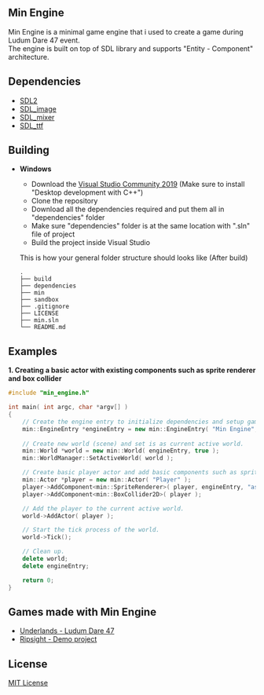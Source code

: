 ## Min Engine
Min Engine is a minimal game engine that i used to create a game during Ludum Dare 47 event. </br>
The engine is built on top of SDL library and supports "Entity - Component" architecture.

## Dependencies
  * [SDL2](https://www.libsdl.org/)
  * [SDL_image](https://www.libsdl.org/projects/SDL_image/)
  * [SDL_mixer](https://www.libsdl.org/projects/SDL_mixer/index.html)
  * [SDL_ttf](https://www.libsdl.org/projects/SDL_ttf/)

## Building
  * <b>Windows</b>
    * Download the [Visual Studio Community 2019](https://visualstudio.microsoft.com/) (Make sure to install "Desktop development with C++")
    * Clone the repository
    * Download all the dependencies required and put them all in "dependencies" folder
    * Make sure "dependencies" folder is at the same location with ".sln" file of project
    * Build the project inside Visual Studio
    
    This is how your general folder structure should looks like (After build)
    
        .
        ├── build          
        ├── dependencies
        ├── min
        ├── sandbox
        ├── .gitignore
        ├── LICENSE
        ├── min.sln
        └── README.md
        
## Examples
<b>1. Creating a basic actor with existing components such as sprite renderer and box collider</b>
```cpp
#include "min_engine.h"

int main( int argc, char *argv[] )
{
	// Create the engine entry to initialize dependencies and setup game window.
	min::EngineEntry *engineEntry = new min::EngineEntry( "Min Engine", 800, 600, 60 );
	
	// Create new world (scene) and set is as current active world.
	min::World *world = new min::World( engineEntry, true );
	min::WorldManager::SetActiveWorld( world );

	// Create basic player actor and add basic components such as sprite renderer and box collider.
	min::Actor *player = new min::Actor( "Player" );
	player->AddComponent<min::SpriteRenderer>( player, engineEntry, "assets/imgs/player.png" );
	player->AddComponent<min::BoxCollider2D>( player );

	// Add the player to the current active world.
	world->AddActor( player );

	// Start the tick process of the world.
	world->Tick();

	// Clean up.
	delete world;
	delete engineEntry;

	return 0;
}
```
        
## Games made with Min Engine
* [Underlands - Ludum Dare 47](https://ldjam.com/events/ludum-dare/47/underlands)
* [Ripsight - Demo project](https://github.com/iozsaygi/ripsight)

## License
[MIT License](https://github.com/iozsaygi/ripsight/blob/master/LICENSE)
